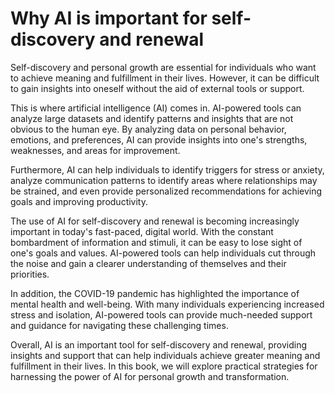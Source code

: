 Why AI is important for self-discovery and renewal
================================================================

Self-discovery and personal growth are essential for individuals who want to achieve meaning and fulfillment in their lives. However, it can be difficult to gain insights into oneself without the aid of external tools or support.

This is where artificial intelligence (AI) comes in. AI-powered tools can analyze large datasets and identify patterns and insights that are not obvious to the human eye. By analyzing data on personal behavior, emotions, and preferences, AI can provide insights into one's strengths, weaknesses, and areas for improvement.

Furthermore, AI can help individuals to identify triggers for stress or anxiety, analyze communication patterns to identify areas where relationships may be strained, and even provide personalized recommendations for achieving goals and improving productivity.

The use of AI for self-discovery and renewal is becoming increasingly important in today's fast-paced, digital world. With the constant bombardment of information and stimuli, it can be easy to lose sight of one's goals and values. AI-powered tools can help individuals cut through the noise and gain a clearer understanding of themselves and their priorities.

In addition, the COVID-19 pandemic has highlighted the importance of mental health and well-being. With many individuals experiencing increased stress and isolation, AI-powered tools can provide much-needed support and guidance for navigating these challenging times.

Overall, AI is an important tool for self-discovery and renewal, providing insights and support that can help individuals achieve greater meaning and fulfillment in their lives. In this book, we will explore practical strategies for harnessing the power of AI for personal growth and transformation.

